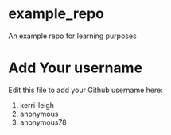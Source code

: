 # example_repo
An example repo for learning purposes
# Add Your username
Edit this file to add your Github username here:
1. kerri-leigh
2. anonymous
3. anonymous78
